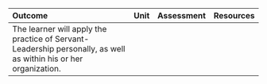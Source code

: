 | Outcome | Unit | Assessment | Resources |
| :--- | :--- | :--- | :--- |
| The learner will apply the practice of Servant-Leadership personally, as well as within his or her organization.  |  |  |  |



